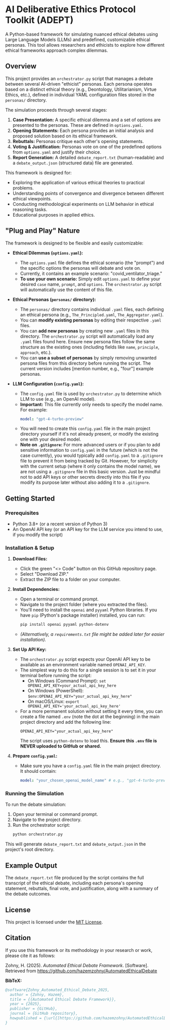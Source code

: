 # AI Deliberative Ethics Protocol Toolkit (ADEPT)

A Python-based framework for simulating nuanced ethical debates using Large Language Models (LLMs) and predefined, customizable ethical personas. This tool allows researchers and ethicists to explore how different ethical frameworks approach complex dilemmas.

## Overview

This project provides an `orchestrator.py` script that manages a debate between several AI-driven "ethicist" personas. Each persona operates based on a distinct ethical theory (e.g., Deontology, Utilitarianism, Virtue Ethics, etc.), defined in individual YAML configuration files stored in the `personas/` directory.

The simulation proceeds through several stages:
1.  **Case Presentation:** A specific ethical dilemma and a set of options are presented to the personas. These are defined in `options.yaml`.
2.  **Opening Statements:** Each persona provides an initial analysis and proposed solution based on its ethical framework.
3.  **Rebuttals:** Personas critique each other's opening statements.
4.  **Voting & Justification:** Personas vote on one of the predefined options from `options.yaml` and justify their choice.
5.  **Report Generation:** A detailed `debate_report.txt` (human-readable) and a `debate_output.json` (structured data) file are generated.

This framework is designed for:
* Exploring the application of various ethical theories to practical problems.
* Understanding points of convergence and divergence between different ethical viewpoints.
* Conducting methodological experiments on LLM behavior in ethical reasoning tasks.
* Educational purposes in applied ethics.

## "Plug and Play" Nature

The framework is designed to be flexible and easily customizable:

* **Ethical Dilemmas (`options.yaml`):**
    * The `options.yaml` file defines the ethical scenario (the "prompt") and the specific options the personas will debate and vote on.
    * Currently, it contains an example scenario: "covid_ventilator_triage."
    * **To use your own scenario:** Simply edit `options.yaml` to define your desired `case` name, `prompt`, and `options`. The `orchestrator.py` script will automatically use the content of this file.

* **Ethical Personas (`personas/` directory):**
    * The `personas/` directory contains individual `.yaml` files, each defining an ethical persona (e.g., `The_Principled.yaml`, `The_Aggregator.yaml`).
    * You can **modify existing personas** by editing their respective `.yaml` files.
    * You can **add new personas** by creating new `.yaml` files in this directory. The `orchestrator.py` script will automatically load any `.yaml` files found here. Ensure new persona files follow the same structure as the existing ones (including fields like `name`, `principle`, `approach`, etc.).
    * You can **use a subset of personas** by simply removing unwanted persona files from this directory before running the script. The current version includes [mention number, e.g., "four"] example personas.

* **LLM Configuration (`config.yaml`):**
    * The `config.yaml` file is used by `orchestrator.py` to determine which LLM to use (e.g., an OpenAI model).
    * **Important:** This file currently only needs to specify the model name. For example:
        ```yaml
        model: "gpt-4-turbo-preview"
        ```
    * You will need to create this `config.yaml` file in the main project directory yourself if it's not already present, or modify the existing one with your desired model.
    * **Note on `.gitignore`:** For more advanced users or if you plan to add sensitive information to `config.yaml` in the future (which is not the case currently), you would typically add `config.yaml` to a `.gitignore` file to prevent it from being tracked by Git. However, for simplicity with the current setup (where it only contains the model name), we are not using a `.gitignore` file in this basic version. Just be mindful not to add API keys or other secrets directly into this file if you modify its purpose later without also adding it to a `.gitignore`.

## Getting Started

### Prerequisites
* Python 3.8+ (or a recent version of Python 3)
* An OpenAI API key (or an API key for the LLM service you intend to use, if you modify the script)

### Installation & Setup

1.  **Download Files:**
    * Click the green "<> Code" button on this GitHub repository page.
    * Select "Download ZIP."
    * Extract the ZIP file to a folder on your computer.

2.  **Install Dependencies:**
    * Open a terminal or command prompt.
    * Navigate to the project folder (where you extracted the files).
    * You'll need to install the `openai` and `pyyaml` Python libraries. If you have `pip` (Python's package installer) installed, you can run:
        ```bash
        pip install openai pyyaml python-dotenv
        ```
    * *(Alternatively, a `requirements.txt` file might be added later for easier installation).*

3.  **Set Up API Key:**
    * The `orchestrator.py` script expects your OpenAI API key to be available as an environment variable named `OPENAI_API_KEY`.
    * The simplest way to do this for a single session is to set it in your terminal before running the script:
        * On Windows (Command Prompt): `set OPENAI_API_KEY=your_actual_api_key_here`
        * On Windows (PowerShell): `$env:OPENAI_API_KEY="your_actual_api_key_here"`
        * On macOS/Linux: `export OPENAI_API_KEY='your_actual_api_key_here'`
    * For a more permanent solution without setting it every time, you can create a file named `.env` (note the dot at the beginning) in the main project directory and add the following line:
        ```
        OPENAI_API_KEY="your_actual_api_key_here"
        ```
        The script uses `python-dotenv` to load this. **Ensure this `.env` file is NEVER uploaded to GitHub or shared.**

4.  **Prepare `config.yaml`:**
    * Make sure you have a `config.yaml` file in the main project directory. It should contain:
        ```yaml
        model: "your_chosen_openai_model_name" # e.g., "gpt-4-turbo-preview" or "gpt-3.5-turbo"
        ```

### Running the Simulation
To run the debate simulation:
1.  Open your terminal or command prompt.
2.  Navigate to the project directory.
3.  Run the orchestrator script:
    ```bash
    python orchestrator.py
    ```
This will generate `debate_report.txt` and `debate_output.json` in the project's root directory.

## Example Output
The `debate_report.txt` file produced by the script contains the full transcript of the ethical debate, including each persona's opening statement, rebuttals, final vote, and justification, along with a summary of the debate outcomes.

## License
This project is licensed under the [MIT License](LICENSE).

## Citation
If you use this framework or its methodology in your research or work, please cite it as follows:

Zohny, H. (2025). *Automated Ethical Debate Framework*. [Software]. Retrieved from https://github.com/hazemzohny/AutomatedEthicalDebate

**BibTeX:**
```bibtex
@software{Zohny_Automated_Ethical_Debate_2025,
  author = {Zohny, Hazem},
  title = {{Automated Ethical Debate Framework}},
  year = {2025},
  publisher = {GitHub},
  journal = {GitHub repository},
  howpublished = {\url{[https://github.com/hazemzohny/AutomatedEthicalDebate](https://github.com/hazemzohny/AutomatedEthicalDebate)}}
}
